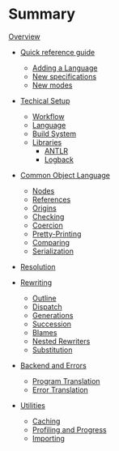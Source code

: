 # Summary

[Overview](./overview.md)

- [Quick reference guide](./overview.md)
	- [Adding a Language]()
	- [New specifications]()
	- [New modes]()

- [Techical Setup](./setup.md)
	- [Workflow](./setup-workflow.md)
	- [Language](./setup-language.md)
	- [Build System](./setup-build-system.md)
	- [Libraries]()
		- [ANTLR]()
		- [Logback]()

- [Common Object Language](./col.md)
	- [Nodes](./col-nodes.md)
	- [References](./col-ref.md)
	- [Origins](./col-origin.md)
	- [Checking](./col-check.md)
	- [Coercion](./col-coercion.md)
	- [Pretty-Printing](./col-pp.md)
	- [Comparing](./col-compare.md)
	- [Serialization](./col-serialize.md)

- [Resolution](./resolution.md)

- [Rewriting](./rw.md)
	- [Outline](./rw-outline.md)
	- [Dispatch](./rw-dispatch.md)
	- [Generations](./rw-generation.md)
	- [Succession](./rw-succession.md)
	- [Blames](./rw-blame.md)
	- [Nested Rewriters](./rw-nested.md)
	- [Substitution]()

- [Backend and Errors]()
	- [Program Translation]()
	- [Error Translation]()

- [Utilities](./util.md)
	- [Caching](./util-cache.md)
	- [Profiling and Progress](./util-progress.md)
	- [Importing]()
